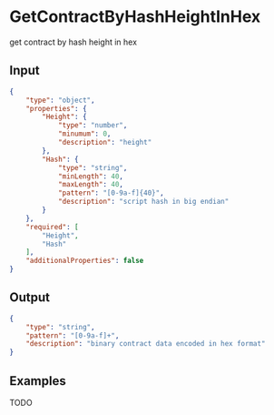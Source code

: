 # GetContractByHashHeightInHex

get contract by hash height in hex

## Input

```json
{
    "type": "object",
    "properties": {
        "Height": {
            "type": "number",
            "minumum": 0,
            "description": "height"
        },
        "Hash": {
            "type": "string",
            "minLength": 40,
            "maxLength": 40,
            "pattern": "[0-9a-f]{40}",
            "description": "script hash in big endian"
        }
    },
    "required": [
        "Height",
        "Hash"
    ],
    "additionalProperties": false
}
```

## Output

```json
{
    "type": "string",
    "pattern": "[0-9a-f]+",
    "description": "binary contract data encoded in hex format"
}
```

## Examples

TODO
